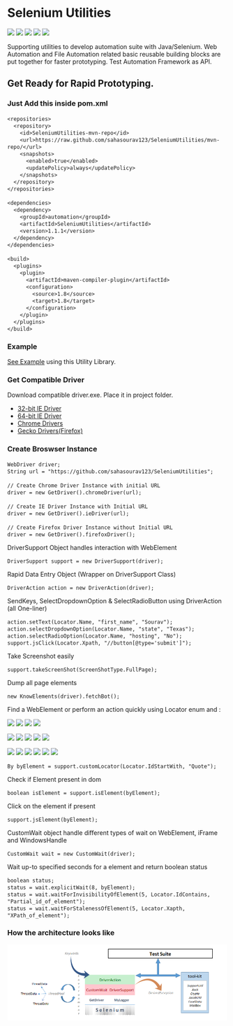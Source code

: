 # Selenium Utilities 
![](https://img.shields.io/badge/build-passing-success.svg) ![](https://img.shields.io/badge/Java->=8(update%20181)-blue.svg) ![](https://img.shields.io/badge/maintenance-weekly-brightgreen.svg) ![](https://img.shields.io/badge/license-Apache%202.0-blue.svg) ![](https://img.shields.io/badge/version-1.0.9-blue.svg)

Supporting utilities to develop automation suite with Java/Selenium.
Web Automation and File Automation related basic reusable building blocks are put together for faster prototyping.
Test Automation Framework as API.

## Get Ready for Rapid Prototyping.

### Just Add this inside pom.xml
```
<repositories>
  <repository>
    <id>SeleniumUtilities-mvn-repo</id>
    <url>https://raw.github.com/sahasourav123/SeleniumUtilities/mvn-repo/</url>
    <snapshots>
      <enabled>true</enabled>
      <updatePolicy>always</updatePolicy>
    </snapshots>
  </repository>
</repositories>

<dependencies>
  <dependency>
    <groupId>automation</groupId>
    <artifactId>SeleniumUtilities</artifactId>
    <version>1.1.1</version>
  </dependency>
</dependencies>

<build>
  <plugins>
    <plugin>
      <artifactId>maven-compiler-plugin</artifactId>
      <configuration>
        <source>1.8</source>
        <target>1.8</target>
      </configuration>
    </plugin>
  </plugins>
</build>
```

### Example
[See Example](https://github.com/sahasourav123/SeleniumUtilities/blob/master/src/test/java/example/Examples.java) using this Utility Library.

### Get Compatible Driver
Download compatible driver.exe.
Place it in project folder.
* [32-bit IE Driver](https://goo.gl/9Cqa4q)
* [64-bit IE Driver](https://goo.gl/AtHQuv)
* [Chrome Drivers](https://sites.google.com/a/chromium.org/chromedriver/downloads)
* [Gecko Drivers(Firefox)](https://github.com/mozilla/geckodriver/releases/)

### Create Broswser Instance
```
WebDriver driver;
String url = "https://github.com/sahasourav123/SeleniumUtilities";

// Create Chrome Driver Instance with initial URL
driver = new GetDriver().chromeDriver(url);

// Create IE Driver Instance with Initial URL
driver = new GetDriver().ieDriver(url);

// Create Firefox Driver Instance without Initial URL
driver = new GetDriver().firefoxDriver();
```

DriverSupport Object handles interaction with WebElement 
 ```
DriverSupport support = new DriverSupport(driver);
```
Rapid Data Entry Object (Wrapper on DriverSupport Class)
```
DriverAction action = new DriverAction(driver);
```
SendKeys, SelectDropdownOption & SelectRadioButton using DriverAction (all One-liner)
```
action.setText(Locator.Name, "first_name", "Sourav");
action.selectDropdownOption(Locator.Name, "state", "Texas");
action.selectRadioOption(Locator.Name, "hosting", "No");
support.jsClick(Locator.Xpath, "//button[@type='submit']");
```

Take Screenshot easily
```
support.takeScreenShot(ScreenShotType.FullPage);
```

Dump all page elements
```
new KnowElements(driver).fetchBot();
```

 Find a WebElement or perform an action quickly using Locator enum and :
 
 ![](https://img.shields.io/badge/-Name-yellowgreen.svg) ![](https://img.shields.io/badge/-NameContains-yellowgreen.svg) ![](https://img.shields.io/badge/-NameStartWith-yellowgreen.svg) ![](https://img.shields.io/badge/-NameEndWith-yellowgreen.svg)
 
![](https://img.shields.io/badge/-Xpath-yellowgreen.svg) ![](https://img.shields.io/badge/-Id-yellowgreen.svg) ![](https://img.shields.io/badge/-IdContains-yellowgreen.svg) ![](https://img.shields.io/badge/-IdStartWith-yellowgreen.svg) ![](https://img.shields.io/badge/-IdEndWith-yellowgreen.svg)

 ![](https://img.shields.io/badge/-CSSSelector-yellowgreen.svg) ![](https://img.shields.io/badge/-ClassName-yellowgreen.svg) ![](https://img.shields.io/badge/-Class-yellowgreen.svg) ![](https://img.shields.io/badge/-LinkText-yellowgreen.svg) ![](https://img.shields.io/badge/-PartialLinkText-yellowgreen.svg) ![](https://img.shields.io/badge/-TagName-yellowgreen.svg)
 
 ```
By byElement = support.customLocator(Locator.IdStartWith, "Quote");
```
Check if Element present in dom
```
boolean isElement = support.isElement(byElement);
```
Click on the element if present
```
support.jsElement(byElement);
```

CustomWait object handle different types of wait on WebElement, iFrame and WindowsHandle
```
CustomWait wait = new CustomWait(driver);
```
Wait up-to specified seconds for a element and return boolean status
```
boolean status;
status = wait.explicitWait(8, byElement);
status = wait.waitForInvisibilityOfElement(5, Locator.IdContains, "Partial_id_of_element");
status = wait.waitForStalenessOfElement(5, Locator.Xapth, "XPath_of_element");
```
### How the architecture looks like
![Architecture](architecture.png)
